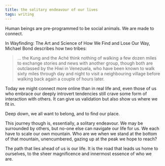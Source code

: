 ```yaml
---
title: the solitary endeavour of our lives
tags: writing
---
```


Human beings are pre-programmed to be social animals. We are made to connect.

In Wayfinding: The Art and Science of How We Find and Lose Our Way, Michael Bond describes how two tribes:

> … the Kung and the Aché think nothing of walking a few dozen miles to exchange stories and news with another group, though both are outclassed by the Hiwi in Venezuela, who have been known to walk sixty miles through day and night to visit a neighbouring village before walking back again a couple of hours later.

Today we might connect more online than in real life and, even those of us who embrace our deeply introvert tendencies still crave some form of interaction with others. It can give us validation but also show us where we fit in.

Deep down, we all want to belong, and to find our place.

This journey though is, essentially, a solitary endeavour. We may be surrounded by others, but no-one else can navigate our life for us. We each have to scale our own mountain. Who are we when we stand at the bottom of that mountain, unencumbered, gazing up at the peak we hope to reach?

The path that lies ahead of us is our life. It is the road that leads us home to ourselves, to the sheer magnificence and innermost essence of who we are.
